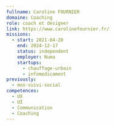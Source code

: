 ```yaml
---
fullname: Caroline FOURNIER
domaine: Coaching
role: coach et designer
link: https://www.carolinefournier.fr/
missions:
  - start: 2021-04-20
    end: 2024-12-17
    status: independent
    employer: Numa
    startups:
      - chauffage-urbain
      - infomedicament
previously:
  - mon-suivi-social
competences:
  - UX
  - UI
  - Communication
  - Coaching
---
```

